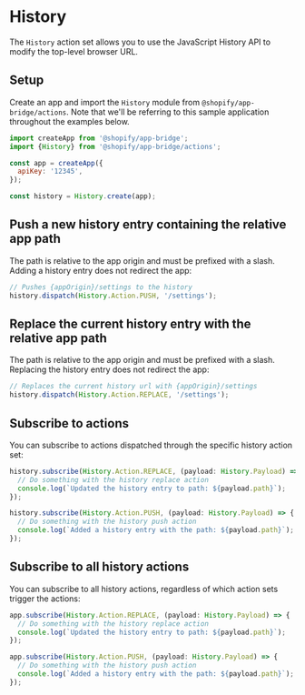 # History

The `History` action set allows you to use the JavaScript History API to modify the top-level browser URL.

## Setup

Create an app and import the `History` module from `@shopify/app-bridge/actions`. Note that we'll be referring to this sample application throughout the examples below.

```js
import createApp from '@shopify/app-bridge';
import {History} from '@shopify/app-bridge/actions';

const app = createApp({
  apiKey: '12345',
});

const history = History.create(app);
```

## Push a new history entry containing the relative app path

The path is relative to the app origin and must be prefixed with a slash. Adding a history entry does not redirect the app:

```js
// Pushes {appOrigin}/settings to the history
history.dispatch(History.Action.PUSH, '/settings');
```

## Replace the current history entry with the relative app path

The path is relative to the app origin and must be prefixed with a slash. Replacing the history entry does not redirect the app:

```js
// Replaces the current history url with {appOrigin}/settings
history.dispatch(History.Action.REPLACE, '/settings');
```

## Subscribe to actions

You can subscribe to actions dispatched through the specific history action set:

```js
history.subscribe(History.Action.REPLACE, (payload: History.Payload) => {
  // Do something with the history replace action
  console.log(`Updated the history entry to path: ${payload.path}`);
});

history.subscribe(History.Action.PUSH, (payload: History.Payload) => {
  // Do something with the history push action
  console.log(`Added a history entry with the path: ${payload.path}`);
});
```

## Subscribe to all history actions

You can subscribe to all history actions, regardless of which action sets trigger the actions:

```js
app.subscribe(History.Action.REPLACE, (payload: History.Payload) => {
  // Do something with the history replace action
  console.log(`Updated the history entry to path: ${payload.path}`);
});

app.subscribe(History.Action.PUSH, (payload: History.Payload) => {
  // Do something with the history push action
  console.log(`Added a history entry with the path: ${payload.path}`);
});
```
